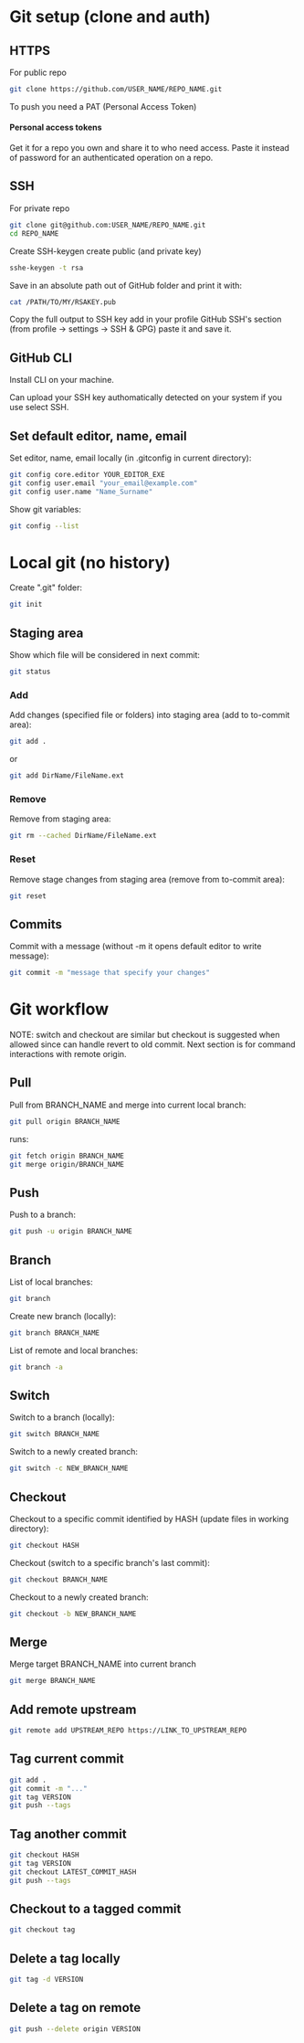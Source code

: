 # Git setup (clone and auth)

## HTTPS

For public repo
```sh
git clone https://github.com/USER_NAME/REPO_NAME.git
```

To push you need a PAT (Personal Access Token)

#### Personal access tokens
Get it for a repo you own and share it to who need access.
Paste it instead of password for an authenticated operation on a repo.


## SSH
For private repo
```sh
git clone git@github.com:USER_NAME/REPO_NAME.git
cd REPO_NAME
```
Create SSH-keygen create public (and private key)
```sh
sshe-keygen -t rsa
```
Save in an absolute path out of GitHub folder and print it with:
```sh
cat /PATH/TO/MY/RSAKEY.pub
```
Copy the full output to SSH key add in your profile GitHub SSH's section (from profile -> settings -> SSH & GPG) paste it and save it.

## GitHub CLI

Install CLI on your machine.

Can upload your SSH key authomatically detected on your system if you use select SSH.


## Set default editor, name, email
Set editor, name, email locally (in .gitconfig in current directory):
```sh
git config core.editor YOUR_EDITOR_EXE
git config user.email "your_email@example.com"
git config user.name "Name_Surname"
```
Show git variables:
```sh
git config --list
```

# Local git (no history)

Create ".git" folder:
```sh
git init
```

## Staging area
Show which file will be considered in next commit:
```sh
git status
```

### Add
Add changes (specified file or folders) into staging area (add to to-commit area):
```sh
git add .
```
or
```sh
git add DirName/FileName.ext
```
### Remove
Remove from staging area:
```sh
git rm --cached DirName/FileName.ext
```

### Reset
Remove stage changes from staging area (remove from to-commit area):
```sh
git reset
```

## Commits
Commit with a message (without -m it opens default editor to write message):
```sh
git commit -m "message that specify your changes"
```


# Git workflow

NOTE: switch and checkout are similar but checkout is suggested when allowed since can handle revert to old commit. Next section is for command interactions with remote origin.


## Pull
Pull from BRANCH_NAME and merge into current local branch:
```sh
git pull origin BRANCH_NAME
```
runs:
```sh
git fetch origin BRANCH_NAME
git merge origin/BRANCH_NAME
```

## Push
Push to a branch:
```sh
git push -u origin BRANCH_NAME
```

## Branch

List of local branches:
```sh
git branch
```

Create new branch (locally):
```sh
git branch BRANCH_NAME
```

List of remote and local branches:
```sh
git branch -a
```



## Switch

Switch to a branch (locally):
```sh
git switch BRANCH_NAME
```
Switch to a newly created branch:
```sh
git switch -c NEW_BRANCH_NAME
```


## Checkout
Checkout to a specific commit identified by HASH (update files in working directory):
```sh
git checkout HASH
```
Checkout (switch to a specific branch's last commit):
```sh
git checkout BRANCH_NAME
```
Checkout to a newly created branch:
```sh
git checkout -b NEW_BRANCH_NAME
```

## Merge
Merge target BRANCH_NAME into current branch
```sh
git merge BRANCH_NAME
```

## Add remote upstream
```sh
git remote add UPSTREAM_REPO https://LINK_TO_UPSTREAM_REPO
```

## Tag current commit
```sh
git add .
git commit -m "..."
git tag VERSION
git push --tags
```

## Tag another commit
```sh
git checkout HASH
git tag VERSION
git checkout LATEST_COMMIT_HASH
git push --tags
```

## Checkout to a tagged commit
```sh
git checkout tag
```

## Delete a tag locally
```sh
git tag -d VERSION
```

## Delete a tag on remote 
```sh
git push --delete origin VERSION
```